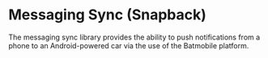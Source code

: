 # Messaging Sync (Snapback)

The messaging sync library provides the ability to push notifications from a
phone to an Android-powered car via the use of the Batmobile platform.